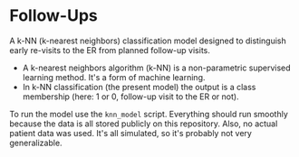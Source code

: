 # Follow-Ups

A k-NN (k-nearest neighbors) classification model designed to distinguish early re-visits to the ER from planned follow-up visits. 

- A k-nearest neighbors algorithm (k-NN) is a non-parametric supervised learning method. It's a form of machine learning. 
- In k-NN classification (the present model) the output is a class membership (here: 1 or 0, follow-up visit to the ER or not). 

To run the model use the `knn_model` script. Everything should run smoothly because the data is all stored publicly on this repository. Also, no actual patient data was used. It's all simulated, so it's probably not very generalizable.

